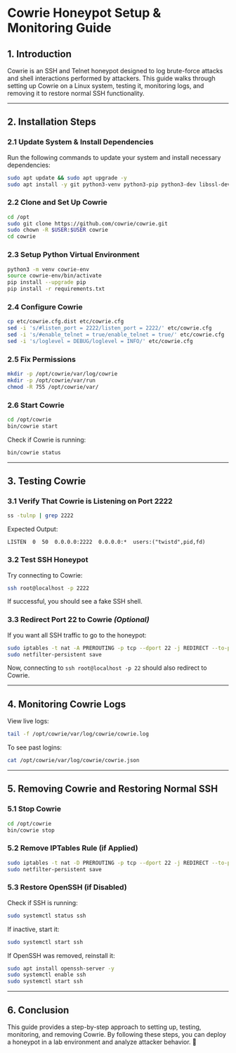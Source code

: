 # **Cowrie Honeypot Setup & Monitoring Guide**

## **1. Introduction**
Cowrie is an SSH and Telnet honeypot designed to log brute-force attacks and shell interactions performed by attackers. This guide walks through setting up Cowrie on a Linux system, testing it, monitoring logs, and removing it to restore normal SSH functionality.

---

## **2. Installation Steps**

### **2.1 Update System & Install Dependencies**
Run the following commands to update your system and install necessary dependencies:
```bash
sudo apt update && sudo apt upgrade -y
sudo apt install -y git python3-venv python3-pip python3-dev libssl-dev libffi-dev jq iptables-persistent
```

### **2.2 Clone and Set Up Cowrie**
```bash
cd /opt
sudo git clone https://github.com/cowrie/cowrie.git
sudo chown -R $USER:$USER cowrie
cd cowrie
```

### **2.3 Setup Python Virtual Environment**
```bash
python3 -m venv cowrie-env
source cowrie-env/bin/activate
pip install --upgrade pip
pip install -r requirements.txt
```

### **2.4 Configure Cowrie**
```bash
cp etc/cowrie.cfg.dist etc/cowrie.cfg
sed -i 's/#listen_port = 2222/listen_port = 2222/' etc/cowrie.cfg
sed -i 's/#enable_telnet = true/enable_telnet = true/' etc/cowrie.cfg
sed -i 's/loglevel = DEBUG/loglevel = INFO/' etc/cowrie.cfg
```

### **2.5 Fix Permissions**
```bash
mkdir -p /opt/cowrie/var/log/cowrie
mkdir -p /opt/cowrie/var/run
chmod -R 755 /opt/cowrie/var/
```

### **2.6 Start Cowrie**
```bash
cd /opt/cowrie
bin/cowrie start
```
Check if Cowrie is running:
```bash
bin/cowrie status
```

---

## **3. Testing Cowrie**

### **3.1 Verify That Cowrie is Listening on Port 2222**
```bash
ss -tulnp | grep 2222
```
Expected Output:
```
LISTEN  0  50  0.0.0.0:2222  0.0.0.0:*  users:("twistd",pid,fd)
```

### **3.2 Test SSH Honeypot**
Try connecting to Cowrie:
```bash
ssh root@localhost -p 2222
```
If successful, you should see a fake SSH shell.

### **3.3 Redirect Port 22 to Cowrie** *(Optional)*
If you want all SSH traffic to go to the honeypot:
```bash
sudo iptables -t nat -A PREROUTING -p tcp --dport 22 -j REDIRECT --to-port 2222
sudo netfilter-persistent save
```
Now, connecting to `ssh root@localhost -p 22` should also redirect to Cowrie.

---

## **4. Monitoring Cowrie Logs**
View live logs:
```bash
tail -f /opt/cowrie/var/log/cowrie/cowrie.log
```

To see past logins:
```bash
cat /opt/cowrie/var/log/cowrie/cowrie.json
```

---

## **5. Removing Cowrie and Restoring Normal SSH**

### **5.1 Stop Cowrie**
```bash
cd /opt/cowrie
bin/cowrie stop
```

### **5.2 Remove IPTables Rule (if Applied)**
```bash
sudo iptables -t nat -D PREROUTING -p tcp --dport 22 -j REDIRECT --to-port 2222
sudo netfilter-persistent save
```

### **5.3 Restore OpenSSH (if Disabled)**
Check if SSH is running:
```bash
sudo systemctl status ssh
```
If inactive, start it:
```bash
sudo systemctl start ssh
```
If OpenSSH was removed, reinstall it:
```bash
sudo apt install openssh-server -y
sudo systemctl enable ssh
sudo systemctl start ssh
```

---

## **6. Conclusion**
This guide provides a step-by-step approach to setting up, testing, monitoring, and removing Cowrie. By following these steps, you can deploy a honeypot in a lab environment and analyze attacker behavior. 🚀

